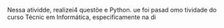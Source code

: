 
Nessa atividde, realizei4 questõe e Python. ue foi pasad omo tividade do curso Técnic em Informática, especificamente na di
